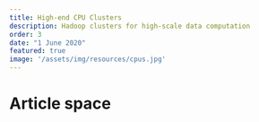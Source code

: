 ```yaml
---
title: High-end CPU Clusters
description: Hadoop clusters for high-scale data computation
order: 3
date: "1 June 2020"
featured: true
image: '/assets/img/resources/cpus.jpg'
---
```

# Article space
